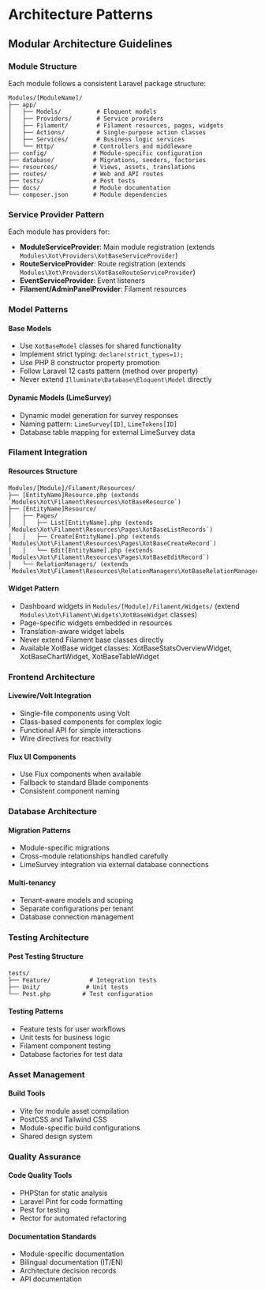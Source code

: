# Architecture Patterns

## Modular Architecture Guidelines

### Module Structure
Each module follows a consistent Laravel package structure:

```
Modules/[ModuleName]/
├── app/
│   ├── Models/          # Eloquent models
│   ├── Providers/       # Service providers
│   ├── Filament/        # Filament resources, pages, widgets
│   ├── Actions/         # Single-purpose action classes
│   ├── Services/        # Business logic services
│   └── Http/           # Controllers and middleware
├── config/             # Module-specific configuration
├── database/           # Migrations, seeders, factories
├── resources/          # Views, assets, translations
├── routes/             # Web and API routes
├── tests/              # Pest tests
├── docs/               # Module documentation
└── composer.json       # Module dependencies
```

### Service Provider Pattern
Each module has providers for:
- **ModuleServiceProvider**: Main module registration (extends `Modules\Xot\Providers\XotBaseServiceProvider`)
- **RouteServiceProvider**: Route registration (extends `Modules\Xot\Providers\XotBaseRouteServiceProvider`)
- **EventServiceProvider**: Event listeners
- **Filament/AdminPanelProvider**: Filament resources

### Model Patterns

#### Base Models
- Use `XotBaseModel` classes for shared functionality
- Implement strict typing: `declare(strict_types=1);`
- Use PHP 8 constructor property promotion
- Follow Laravel 12 casts pattern (method over property)
- Never extend `Illuminate\Database\Eloquent\Model` directly

#### Dynamic Models (LimeSurvey)
- Dynamic model generation for survey responses
- Naming pattern: `LimeSurvey[ID]`, `LimeTokens[ID]`
- Database table mapping for external LimeSurvey data

### Filament Integration

#### Resources Structure
```
Modules/[Module]/Filament/Resources/
├── [EntityName]Resource.php (extends `Modules\Xot\Filament\Resources\XotBaseResource`)
├── [EntityName]Resource/
│   ├── Pages/
│   │   ├── List[EntityName].php (extends `Modules\Xot\Filament\Resources\Pages\XotBaseListRecords`)
│   │   ├── Create[EntityName].php (extends `Modules\Xot\Filament\Resources\Pages\XotBaseCreateRecord`)
│   │   └── Edit[EntityName].php (extends `Modules\Xot\Filament\Resources\Pages\XotBaseEditRecord`)
│   └── RelationManagers/ (extends `Modules\Xot\Filament\Resources\RelationManagers\XotBaseRelationManager`)
```

#### Widget Pattern
- Dashboard widgets in `Modules/[Module]/Filament/Widgets/` (extend `Modules\Xot\Filament\Widgets\XotBaseWidget` classes)
- Page-specific widgets embedded in resources
- Translation-aware widget labels
- Never extend Filament base classes directly
- Available XotBase widget classes: XotBaseStatsOverviewWidget, XotBaseChartWidget, XotBaseTableWidget

### Frontend Architecture

#### Livewire/Volt Integration
- Single-file components using Volt
- Class-based components for complex logic
- Functional API for simple interactions
- Wire directives for reactivity

#### Flux UI Components
- Use Flux components when available
- Fallback to standard Blade components
- Consistent component naming

### Database Architecture

#### Migration Patterns
- Module-specific migrations
- Cross-module relationships handled carefully
- LimeSurvey integration via external database connections

#### Multi-tenancy
- Tenant-aware models and scoping
- Separate configurations per tenant
- Database connection management

### Testing Architecture

#### Pest Testing Structure
```
tests/
├── Feature/           # Integration tests
├── Unit/             # Unit tests
└── Pest.php         # Test configuration
```

#### Testing Patterns
- Feature tests for user workflows
- Unit tests for business logic
- Filament component testing
- Database factories for test data

### Asset Management

#### Build Tools
- Vite for module asset compilation
- PostCSS and Tailwind CSS
- Module-specific build configurations
- Shared design system

### Quality Assurance

#### Code Quality Tools
- PHPStan for static analysis
- Laravel Pint for code formatting
- Pest for testing
- Rector for automated refactoring

#### Documentation Standards
- Module-specific documentation
- Bilingual documentation (IT/EN)
- Architecture decision records
- API documentation